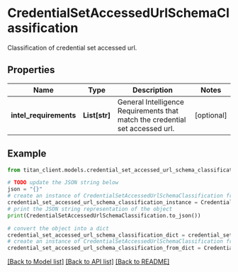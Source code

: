 # CredentialSetAccessedUrlSchemaClassification

Classification of credential set accessed url.

## Properties

Name | Type | Description | Notes
------------ | ------------- | ------------- | -------------
**intel_requirements** | **List[str]** | General Intelligence Requirements that match the credential set accessed url. | [optional] 

## Example

```python
from titan_client.models.credential_set_accessed_url_schema_classification import CredentialSetAccessedUrlSchemaClassification

# TODO update the JSON string below
json = "{}"
# create an instance of CredentialSetAccessedUrlSchemaClassification from a JSON string
credential_set_accessed_url_schema_classification_instance = CredentialSetAccessedUrlSchemaClassification.from_json(json)
# print the JSON string representation of the object
print(CredentialSetAccessedUrlSchemaClassification.to_json())

# convert the object into a dict
credential_set_accessed_url_schema_classification_dict = credential_set_accessed_url_schema_classification_instance.to_dict()
# create an instance of CredentialSetAccessedUrlSchemaClassification from a dict
credential_set_accessed_url_schema_classification_from_dict = CredentialSetAccessedUrlSchemaClassification.from_dict(credential_set_accessed_url_schema_classification_dict)
```
[[Back to Model list]](../README.md#documentation-for-models) [[Back to API list]](../README.md#documentation-for-api-endpoints) [[Back to README]](../README.md)


